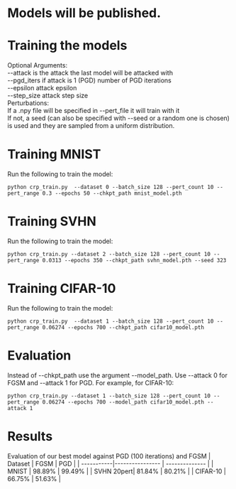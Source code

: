 
# Models will be published.
# Training the models

Optional Arguments:  
--attack is the attack the last model will be attacked with  
--pgd_iters if attack is 1 (PGD) number of PGD iterations  
--epsilon attack epsilon  
--step_size attack step size  
  Perturbations:  
  If a .npy file will be specified in --pert_file it will train with it  
  If not, a seed (can also be specified with --seed or a random one is chosen) is used and they are sampled from a uniform distribution.
# Training MNIST
Run the following to train the model:
```setup
python crp_train.py  --dataset 0 --batch_size 128 --pert_count 10 --pert_range 0.3 --epochs 50 --chkpt_path mnist_model.pth 
```

# Training SVHN
Run the following to train the model:
```setup
python crp_train.py --dataset 2 --batch_size 128 --pert_count 10 --pert_range 0.0313 --epochs 350 --chkpt_path svhn_model.pth --seed 323
```

# Training CIFAR-10
Run the following to train the model:
```setup
python crp_train.py  --dataset 1 --batch_size 128 --pert_count 10 --pert_range 0.06274 --epochs 700 --chkpt_path cifar10_model.pth
```

# Evaluation
Instead of --chkpt_path use the argument --model_path. Use --attack 0 for FGSM and --attack 1 for PGD.
For example, for CIFAR-10:
```setup
python crp_train.py --dataset 1 --batch_size 128 --pert_count 10 --pert_range 0.06274 --epochs 700 --model_path cifar10_model.pth --attack 1
```

# Results
Evaluation of our best model against PGD (100 iterations) and FGSM
| Dataset    |      FGSM       |      PGD       |
| -----------|---------------- | -------------- |
| MNIST      |     98.89%      |      99.49%    |
| SVHN 20pert|     81.84%      |      80.21%    |
| CIFAR-10   |     66.75%      |      51.63%    |
